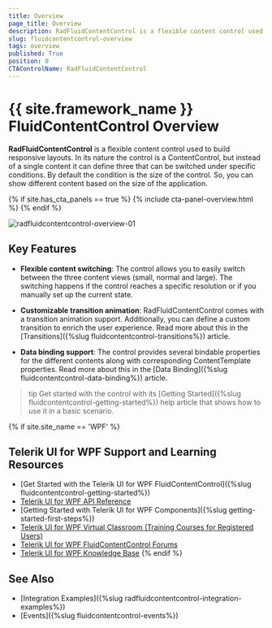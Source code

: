 ```yaml
---
title: Overview
page_title: Overview
description: RadFluidContentControl is a flexible content control used to built responsive layouts.
slug: fluidcontentcontrol-overview
tags: overview
published: True
position: 0
CTAControlName: RadFluidContentControl
---
```


# {{ site.framework_name }} FluidContentControl Overview

__RadFluidContentControl__ is a flexible content control used to build responsive layouts. In its nature the control is a ContentControl, but instead of a single content it can define three that can be switched under specific conditions. By default the condition is the size of the control. So, you can show different content based on the size of the application.

{% if site.has_cta_panels == true %}
{% include cta-panel-overview.html %}
{% endif %}

![radfluidcontentcontrol-overview-01](images/radfluidcontentcontrol-overview-0.png)

## Key Features

* __Flexible content switching__: The control allows you to easily switch between the three content views (small, normal and large). The switching happens if the control reaches a specific resolution or if you manually set up the current state.

* __Customizable transition animation__: RadFluidContentControl comes with a transition animation support. Additionally, you can define a custom transition to enrich the user experience. Read more about this in the [Transitions]({%slug fluidcontentcontrol-transitions%}) article.

* __Data binding support__: The control provides several bindable properties for the different contents along with corresponding ContentTemplate properties. Read more about this in the [Data Binding]({%slug fluidcontentcontrol-data-binding%}) article.

>tip Get started with the control with its [Getting Started]({%slug fluidcontentcontrol-getting-started%}) help article that shows how to use it in a basic scenario.

{% if site.site_name == 'WPF' %}
## Telerik UI for WPF Support and Learning Resources

* [Get Started with the Telerik UI for WPF FluidContentControl]({%slug fluidcontentcontrol-getting-started%})
* [Telerik UI for WPF API Reference](https://docs.telerik.com/devtools/wpf/api/)
* [Getting Started with Telerik UI for WPF Components]({%slug getting-started-first-steps%})
* [Telerik UI for WPF Virtual Classroom (Training Courses for Registered Users)](https://learn.telerik.com/learn/course/external/view/elearning/16/telerik-ui-for-wpf) 
* [Telerik UI for WPF FluidContentControl Forums](https://www.telerik.com/forums/wpf)
* [Telerik UI for WPF Knowledge Base](https://docs.telerik.com/devtools/wpf/knowledge-base)
{% endif %}

## See Also
 * [Integration Examples]({%slug radfluidcontentcontrol-integration-examples%})
 * [Events]({%slug fluidcontentcontrol-events%})
